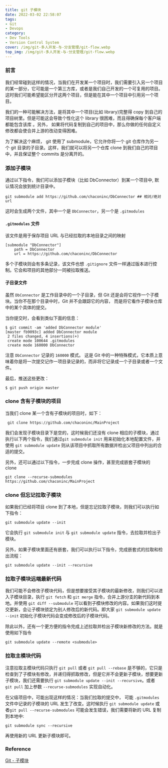 ```yaml
---
title: git 子模块
date: 2022-03-02 22:58:07
tags: 
- Git
- Devops
category:
- Dev Tools
- Version Control System
cover: /img/git-多人开发-与-分支管理/git-flow.webp
top_img: /img/git-多人开发-与-分支管理/git-flow.webp
---
```


### 前言

我们经常碰到这样的情况，当我们在开发某一个项目时，我们需要引入另一个项目的某一部分，它可能是一个第三方库，或者是我们自己开发的一个可复用的项目。这时我们可能希望能区分开这两个项目，但是能在其中一个项目中引用另一个项目。

我们的一种可能解决方法，是将其中一个项目(比如 library)完整得 copy 到自己的项目树里。但是可能这会导致个性化这个 library 很困难，而且得确保每个客户端都能包含该库 。另外， 如果将代码复制到自己的项目中，那么你做的任何自定义修改都会使合并上游的改动变得困难。

为了解决这个麻烦， git 使用了 submodule，它允许你将一个 git 仓库作为另一个 git 目录的子目录。这样，我们就可以将另一个仓库 clone 到我们自己的项目中，并且保证整个 commits 是分离开的。

### 添加子模块

通过以下指令，我们可以添加子模块（比如 DbConnector）到某一个项目中, 默认情况会放到统计目录中。

```shell
git submodule add https://github.com/chaconinc/DbConnector ## 相对/绝对 url
```

这时会生成两个文件，其中一个是 `DbConnector`，另一个是 `.gitmodules`

#### `.gitmodules` 文件

该文件是用于保存项目 URL 与已经拉取的本地目录之间的映射

```shell
[submodule "DbConnector"]
    path = DbConnector
    url = https://github.com/chaconinc/DbConnector
```

多个子模块则会有多条记录，该文件也想 `.gitignore` 文件一样通过版本进行控制。它会和项目的其他部分一同被拉取推送。

#### 子目录文件

虽然 `DbConnector` 是工作目录中的一个子目录，但 Git 还是会将它视作一个子模块。当你不在那个目录中时，Git 并不会跟踪它的内容， 而是将它看作子模块仓库中的某个具体的提交。

当你提交时，会看到类似下面的信息：

```console
$ git commit -am 'added DbConnector module'
[master fb9093c] added DbConnector module
 2 files changed, 4 insertions(+)
 create mode 100644 .gitmodules
 create mode 160000 DbConnector
```

注意 `DbConnector` 记录的 `160000` 模式。 这是 Git 中的一种特殊模式，它本质上意味着你是将一次提交记作一项目录记录的，而非将它记录成一个子目录或者一个文件。

最后，推送这些更改：

```console
$ git push origin master
```

### clone 含有子模块的项目

当我们 clone 某一个含有子模块的项目时，如下：

```console
 git clone https://github.com/chaconinc/MainProject
```

我们会发现子模块目录下是空的，这时候我们还没有 clone 相应的子模块，通过执行以下两个指令，我们通过`git submodule init` 用来初始化本地配置文件，并使用 `git submodule update` 则从该项目中抓取所有数据并检出父项目中列出的合适的提交。

另外，还可以通过以下指令，一步完成 clone 操作，甚至完成嵌套子模块的 clone

```shell
git clone --recurse-submodules https://github.com/chaconinc/MainProject
```

### clone 但忘记拉取子模块

如果我们已经将项目 clone 到了本地，但是忘记拉取子模块，则我们可以执行如下指令：

```shell
git submodule update --init
```

它会执行 `git submodule init` 与 `git submodule update` 指令，去拉取并检出子模块。

另外，如果子模块里面还有嵌套，我们可以执行以下指令，完成嵌套式的拉取和检出流程：

```shell
git submodule update --init --recursive
```

### 拉取子模块远端最新代码

我们可能不会修改子模块代码，但是想要接受其子模块的最新修改，则我们可以进入子模块目录，执行 `git fetch` 和 `git merge` 指令，合并上游分支的新代码到本地。并使用 `git diff --submodule` 可以看到子模块修改的内容。如果我们这时提交更新，会让子模块锁定为别人修改后的新代码。即大家 `git submodule update --init` 初始化子模块代码会变成修改后的子模块代码。

除此以外，还有一个更方便的指令完成上述拉取并检出子模块新修改的方法。就是使用如下指令

```shell
git submodule update --remote <submodule>
```

### 拉取主模块代码

注意拉取主模块代码只执行 `git pull` 或者 `git pull --rebase` 是不够的，它只是检查到了子模块有修改，并递归得抓取修改，但是它并不会更新子模块，想要更新子模块，我们还需要执行 `git submodule update --init --recursive`。或者 `git pull` 加上参数 `--recurse-submodules` 实现自动化。

在父级项目中，可能出现这样的情况：当我们拉取的提交中， 可能 `.gitmodules` 文件中记录的子模块的 URL 发生了改变。这时候执行 `git submodule update` 或者`git pull --recurse-submodules` 可能会发生错误，我们需要将新的 URL 复制到本地中:

```shell
git submodule sync --recursive
```

再使用新的 URL 更新子模块即可。

### Reference

[Git - 子模块](https://git-scm.com/book/zh/v2/Git-%E5%B7%A5%E5%85%B7-%E5%AD%90%E6%A8%A1%E5%9D%97)
